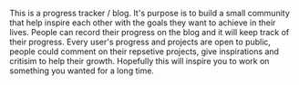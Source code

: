 This is a progress tracker / blog. It's purpose is to build a small community that help inspire each other with the goals they want to achieve in their lives. People can record their progress on the blog and it will keep track of their progress. Every user's progress and projects are open to public, people could comment on their repsetive projects, give inspirations and critisim to help their growth. Hopefully this will inspire you to work on something you wanted for a long time.
